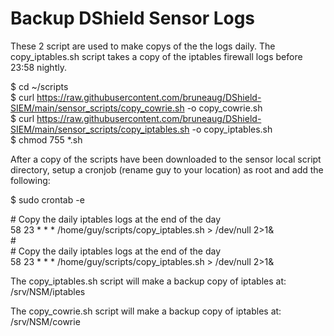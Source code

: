 # Backup DShield Sensor Logs
These 2 script are used to make copys of the the logs daily. The copy_iptables.sh script takes a copy of the iptables firewall logs before 23:58 nightly.

$ cd ~/scripts<br>
$ curl https://raw.githubusercontent.com/bruneaug/DShield-SIEM/main/sensor_scripts/copy_cowrie.sh -o copy_cowrie.sh<br>
$ curl https://raw.githubusercontent.com/bruneaug/DShield-SIEM/main/sensor_scripts/copy_iptables.sh -o copy_iptables.sh<br>
$ chmod 755 *.sh

After a copy of the scripts have been downloaded to the sensor local script directory, setup a cronjob (rename guy to your location) as root and add the following:

$ sudo crontab -e

\# Copy the daily iptables logs at the end of the day<br>
58 23 * * * /home/guy/scripts/copy_iptables.sh > /dev/null 2>1&<br>
\# <br>
\# Copy the daily iptables logs at the end of the day<br>
58 23 * * * /home/guy/scripts/copy_iptables.sh > /dev/null 2>1&<br>

The copy_iptables.sh script will make a backup copy of iptables at:<br>
/srv/NSM/iptables

The copy_cowrie.sh script will make a backup copy of iptables at:<br>
/srv/NSM/cowrie
